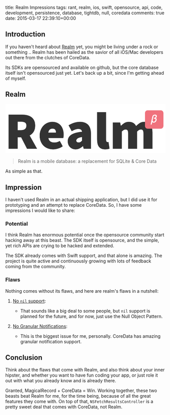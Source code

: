 title: Realm Impressions
tags: rant, realm, ios, swift, opensource, api, code, development, persistence, database, tightdb, null, coredata
comments: true
date: 2015-03-17 22:39:10+00:00

## Introduction

If you haven't heard about [Realm](http://realm.io/) yet, you might be living under a rock or something .. Realm has been hailed as the savior of all iOS/Mac developers out there from the clutches of CoreData.

Its SDKs are opensourced and available on github, but the core database itself isn't opensourced just yet. Let's back up a bit, since I'm getting ahead of myself.

## Realm

![image](/images/realm-logo.png)

> Realm is a mobile database: a replacement for SQLite & Core Data

As simple as that.

## Impression

I haven't used Realm in an actual shipping application, but I did use it for prototyping and an attempt to replace CoreData. So, I have some impressions I would like to share:

### Potential

I think Realm has enormous potential once the opensource community start hacking away at this beast. The SDK itself is opensource, and the simple, yet rich APIs are crying to be hacked and extended.

The SDK already comes with Swift support, and that alone is amazing. The project is quite active and continuously growing with lots of feedback coming from the community.

### Flaws

Nothing comes without its flaws, and here are realm's flaws in a nutshell:

1. [No `nil` support](https://github.com/realm/realm-cocoa/issues/628):
    + That sounds like a big deal to some people, but `nil` support is planned for the future, and for now, just use the Null Object Pattern.

2. [No Granular Notifications](https://github.com/realm/realm-cocoa/issues/601):
    + This is the biggest issue for me, personally. CoreData has amazing granular notification support.

## Conclusion

Think about the flaws that come with Realm, and also think about your inner hipster, and whether you want to have fun coding your app, or just role it out with what you already know and is already there.

Granted, MagicalRecord + CoreData = Win. Working together, these two beasts beat Realm for me, for the time being, because of all the great features they come with. On top of that, `NSFetchResultsController` is a pretty sweet deal that comes with CoreData, not Realm.
